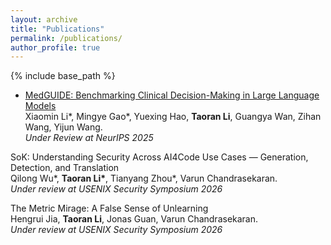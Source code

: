 ```yaml
---
layout: archive
title: "Publications"
permalink: /publications/
author_profile: true
---
```


{% include base_path %}  

* [MedGUIDE: Benchmarking Clinical Decision-Making in Large Language Models](https://arxiv.org/abs/2505.11613) \
Xiaomin Li\*, Mingye Gao\*, Yuexing Hao, **Taoran Li**, Guangya Wan, Zihan Wang, Yijun Wang. \
*Under Review at NeurIPS 2025*

SoK: Understanding Security Across AI4Code Use Cases — Generation, Detection, and Translation \
Qilong Wu\*, **Taoran Li\***, Tianyang Zhou\*, Varun Chandrasekaran. \
*Under review at USENIX Security Symposium 2026*

The Metric Mirage: A False Sense of Unlearning \
Hengrui Jia, **Taoran Li**, Jonas Guan, Varun Chandrasekaran. \
*Under review at USENIX Security Symposium 2026*
